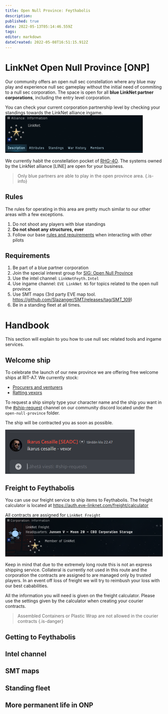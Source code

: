 ```yaml
---
title: Open Null Province: Feythabolis
description: 
published: true
date: 2022-05-13T05:14:46.559Z
tags: 
editor: markdown
dateCreated: 2022-05-08T16:51:15.912Z
---
```


# LinkNet Open Null Province [ONP]
Our community offers an open null sec constellation where any blue may play and experience null sec gameplay without the initial need of commiting to a null sec corporation. The space is open for all **blue LinkNet partner corporations**, including the entry level corporation.

You can check your current corporation partnership level by checking your standings towards the LinkNet alliance ingame.
![linknet_standings.png](/linknet_standings.png)

We currently habit the constellation pocket of [RHG-4O](https://evemaps.dotlan.net/map/Feythabolis/RHG-4O#sec). The systems owned by the LinkNet alliance [LINE] are open for your business.

> Only blue partners are able to play in the open province area.
{.is-info}

## Rules
The rules for operating in this area are pretty much similar to our other areas with a few exceptions.

1. Do not shoot any players with blue standings
1. **Do not shoot any structures, ever**
1. Follow our base [rules and requirements](https://wiki.eve-linknet.com/en/community/rules-and-requirements) when interacting with other pilots

## Requirements
1. Be part of a blue partner corporation
1. Join the special interest group for [SIG: Open Null Province](https://auth.eve-linknet.com/group/request/join/281/)
1. Use the intel channel: `LinkNetFeyth.Intel`
1. Use ingame channel:  `EVE LinkNet NS` for topics related to the open null province
1. Use SMT maps (3rd party EVE map tool. https://github.com/Slazanger/SMT/releases/tag/SMT_109)
1. Be in a standing fleet at all times. 

# Handbook
This section will explain to you how to use null sec related tools and ingame services.

## Welcome ship
To celebrate the launch of our new province we are offering free welcome ships at RIT-A7. We currently stock: 
- [Procurers and venturers](https://wiki.eve-linknet.com/community/doctrines/coalition-doctrines#mining-fleet)
- [Ratting vexors](https://wiki.eve-linknet.com/community/doctrines/coalition-doctrines#ratting)

To request a ship simply type your character name and the ship you want in the [#ship-request](https://discord.com/channels/230672980814987264/972946904348508160) channel on our community discord located under the `open-null-province` folder.

The ship will be contracted you as soon as possible.

![ship-request.png](/ship-request.png)

## Freight to Feythabolis
You can use our freight service to ship items to Feythabolis. The freight calculator is located at https://auth.eve-linknet.com/freight/calculator

All contracts are assigned for `LinkNet Freight`
![linknet_freight.png](/linknet_freight.png)

Keep in mind that due to the extremely long route this is not an express shipping service. Collateral is currently not used in this route and the corporation the contracts are assigned to are managed only by trusted players. In an event off loss of freight we will try to reimbush your loss with our best cababilities.

All the information you will need is given on the freight calculator. Please use the settings given by the calculator when creating your courier contracts.

> Assembled Containers or Plastic Wrap are not allowed in the courier contracts
{.is-danger}


## Getting to Feythabolis

## Intel channel

## SMT maps

## Standing fleet

## More permanent life in ONP










